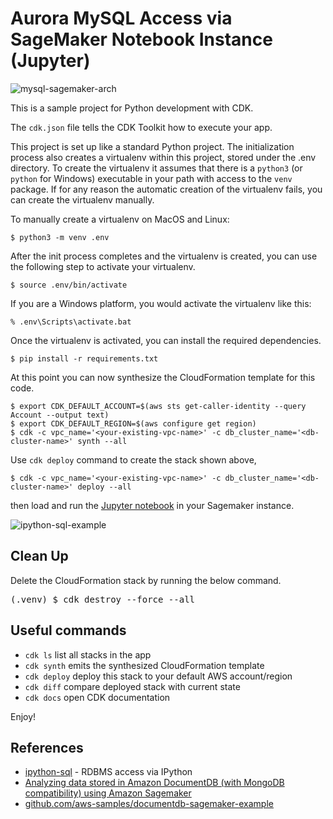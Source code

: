 
# Aurora MySQL Access via SageMaker Notebook Instance (Jupyter)

![mysql-sagemaker-arch](./mysql-sagemaker-arch.svg)

This is a sample project for Python development with CDK.

The `cdk.json` file tells the CDK Toolkit how to execute your app.

This project is set up like a standard Python project.  The initialization
process also creates a virtualenv within this project, stored under the .env
directory.  To create the virtualenv it assumes that there is a `python3`
(or `python` for Windows) executable in your path with access to the `venv`
package. If for any reason the automatic creation of the virtualenv fails,
you can create the virtualenv manually.

To manually create a virtualenv on MacOS and Linux:

```
$ python3 -m venv .env
```

After the init process completes and the virtualenv is created, you can use the following
step to activate your virtualenv.

```
$ source .env/bin/activate
```

If you are a Windows platform, you would activate the virtualenv like this:

```
% .env\Scripts\activate.bat
```

Once the virtualenv is activated, you can install the required dependencies.

```
$ pip install -r requirements.txt
```

At this point you can now synthesize the CloudFormation template for this code.

```
$ export CDK_DEFAULT_ACCOUNT=$(aws sts get-caller-identity --query Account --output text)
$ export CDK_DEFAULT_REGION=$(aws configure get region)
$ cdk -c vpc_name='<your-existing-vpc-name>' -c db_cluster_name='<db-cluster-name>' synth --all
```

Use `cdk deploy` command to create the stack shown above,

```
$ cdk -c vpc_name='<your-existing-vpc-name>' -c db_cluster_name='<db-cluster-name>' deploy --all
```

 then load and run the [Jupyter notebook](https://github.com/ksmin23/my-aws-cdk-examples/blob/main/rds/sagemaker-aurora_mysql/ipython-sql.ipynb) in your Sagemaker instance.

![ipython-sql-example](./ipython-sql-example.png)

## Clean Up

Delete the CloudFormation stack by running the below command.

<pre>
(.venv) $ cdk destroy --force --all
</pre>

## Useful commands

 * `cdk ls`          list all stacks in the app
 * `cdk synth`       emits the synthesized CloudFormation template
 * `cdk deploy`      deploy this stack to your default AWS account/region
 * `cdk diff`        compare deployed stack with current state
 * `cdk docs`        open CDK documentation

Enjoy!

## References
 - [ipython-sql](https://pypi.org/project/ipython-sql/) - RDBMS access via IPython
 - [Analyzing data stored in Amazon DocumentDB (with MongoDB compatibility) using Amazon Sagemaker](https://aws.amazon.com/blogs/machine-learning/analyzing-data-stored-in-amazon-documentdb-with-mongodb-compatibility-using-amazon-sagemaker/)
 - [github.com/aws-samples/documentdb-sagemaker-example](https://github.com/aws-samples/documentdb-sagemaker-example)
